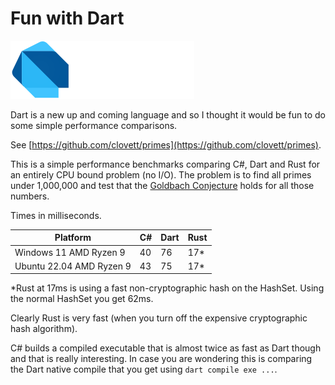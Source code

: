 # Fun with Dart

![logo](logo.svg)

Dart is a new up and coming language and so I thought it would be fun to do some
simple performance comparisons.

See [https://github.com/clovett/primes](https://github.com/clovett/primes).

This is a simple performance benchmarks comparing C#, Dart and Rust for an entirely CPU bound
problem (no I/O).  The problem is to find all primes under 1,000,000 and test that the [Goldbach
Conjecture](https://en.wikipedia.org/wiki/Goldbach%27s_conjecture) holds for all those numbers.

Times in milliseconds.

| Platform                 | C#     | Dart | Rust |
|--------------------------|--------|------|------|
| Windows 11 AMD Ryzen 9   | 40     | 76   | 17*  |
| Ubuntu 22.04 AMD Ryzen 9 | 43     | 75   | 17*  |

*Rust at 17ms is using a fast non-cryptographic hash on the HashSet.  Using the normal HashSet you
get 62ms.

Clearly Rust is very fast (when you turn off the expensive cryptographic hash algorithm).

C# builds a compiled executable that is almost twice as fast as Dart though and that is really
interesting.  In case you are wondering this is comparing the Dart native compile that you get using `dart compile exe ...`.
